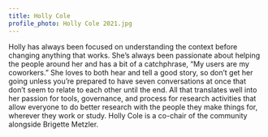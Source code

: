 ```yaml
---
title: Holly Cole
profile_photo: Holly Cole 2021.jpg
---
```

Holly has always been focused on understanding the context before changing anything that works. She’s always been passionate about helping the people around her and has a bit of a catchphrase, “My users are my coworkers.” She loves to both hear and tell a good story, so don’t get her going unless you’re prepared to have seven conversations at once that don’t seem to relate to each other until the end. All that translates well into her passion for tools, governance, and process for research activities that allow everyone to do better research with the people they make things for, wherever they work or study. Holly Cole is a co-chair of the community alongside Brigette Metzler. 
